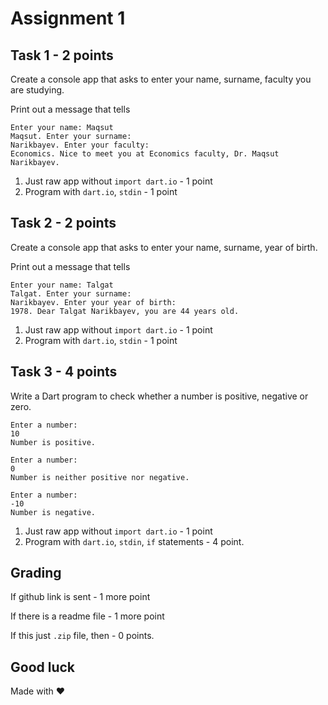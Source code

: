 # Assignment 1

## Task 1 - 2 points
Create a console app that asks to enter your name, surname, faculty you are studying.

Print out a message that tells

```
Enter your name: Maqsut
Maqsut. Enter your surname:
Narikbayev. Enter your faculty:
Economics. Nice to meet you at Economics faculty, Dr. Maqsut Narikbayev.
```
1. Just raw app without `import dart.io` - 1 point
2. Program with `dart.io`, `stdin` - 1 point

## Task 2 - 2 points
Create a console app that asks to enter your name, surname, year of birth.

Print out a message that tells

```
Enter your name: Talgat
Talgat. Enter your surname:
Narikbayev. Enter your year of birth:
1978. Dear Talgat Narikbayev, you are 44 years old. 
```
1. Just raw app without `import dart.io` - 1 point
2. Program with `dart.io`, `stdin` - 1 point

## Task 3 - 4 points

Write a Dart program to check whether a number is positive, negative or zero.

```
Enter a number:
10
Number is positive.
```

```
Enter a number:
0
Number is neither positive nor negative.
```

```
Enter a number:
-10
Number is negative.
```

1. Just raw app without `import dart.io` - 1 point
2. Program with `dart.io`, `stdin`, `if` statements - 4 point.

## Grading

If github link is sent - 1 more point

If there is a readme file - 1 more point

If this just `.zip` file, then - 0 points.

## Good luck

Made with :heart: 